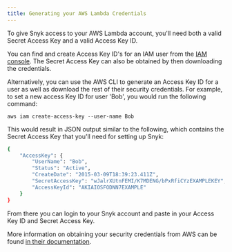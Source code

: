 ```yaml
---
title: Generating your AWS Lambda Credentials
---
```

To give Snyk access to your AWS Lambda account, you'll need both a valid Secret Access Key and a valid Access Key ID.

You can find and create Access Key ID's for an IAM user from the [IAM console](https://console.aws.amazon.com/iam/). The Secret Access Key can also be obtained by then downloading the credentials.

Alternatively, you can use the AWS CLI to generate an Access Key ID for a user as well as download the rest of their security credentials. For example, to set a new access Key ID for user 'Bob', you would run the following command:

```
aws iam create-access-key --user-name Bob
```

This would result in JSON output similar to the following, which contains the Secret Access Key that you'll need for setting up Snyk:

```bash
{
    "AccessKey": {
        "UserName": "Bob",
        "Status": "Active",
        "CreateDate": "2015-03-09T18:39:23.411Z",
        "SecretAccessKey": "wJalrXUtnFEMI/K7MDENG/bPxRfiCYzEXAMPLEKEY",
        "AccessKeyId": "AKIAIOSFODNN7EXAMPLE"
    }
}
```

From there you can login to your Snyk account and paste in your Access Key ID and Secret Access Key.

More information on obtaining your security credentials from AWS can be found [in their documentation](https://docs.aws.amazon.com/cli/latest/reference/iam/create-access-key.html).
